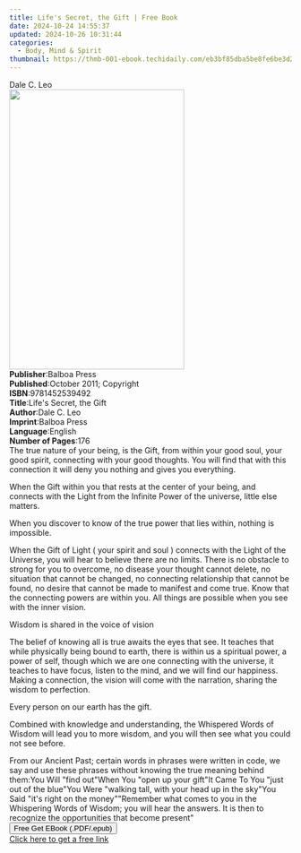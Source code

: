 ```yaml
---
title: Life's Secret, the Gift | Free Book
date: 2024-10-24 14:55:37
updated: 2024-10-26 10:31:44
categories:
  - Body, Mind & Spirit
thumbnail: https://thmb-001-ebook.techidaily.com/eb3bf85dba5be8fe6be3d2833672383b2da6f575e77e5a0b388305f3b0a95dc8.jpg
---
```

<main id="book-container">
  <div class="flex flex-col">
    <div class="book-brief flex-1 py-6 px-4 sm:p-6 md:py-10 md:px-8">
      <!-- brief-->
      <div class="book-brief-main">Dale C. Leo</div>
    </div>
    <div
      class="book-meta-info flex-1 grid gap-4 col-start-1 col-end-3 row-start-1 sm:mb-6 sm:grid-cols-4 lg:gap-6 lg:col-start-2 lg:row-end-6 lg:row-span-6 lg:mb-0"
    >
      <div
        class="book-meta-info-left place-content-center mt-4 p-4 text-sm leading-6 col-start-2 col-span-2 dark:text-slate-400"
      >
        <img
          class="w-full h-500 object-cover rounded-lg sm:h-255 sm:col-span-2 lg:col-span-full"
          src="https://img-001-ebook.techidaily.com/0b3f3384a47082fa0ff0009ada82bcefb37b66cdab8b822def3e0dec35dee57f.jpg"
          alt=""
          width="312"
          height="500"
        />
      </div>
      <div
        class="book-meta-info-right mt-2 col-start-1 row-start-2 col-span-3 self-center"
      >
        <!-- meta data  -->
        <div class="flex flex-col px-4 md:px-8">
          <div class="flex-1">
            <strong>Publisher</strong>:<span class="px-2">Balboa Press</span>
          </div>
          <div class="flex-1">
            <strong>Published</strong>:<span class="px-2"
              >October 2011; Copyright</span
            >
          </div>
          <div class="flex-1">
            <strong>ISBN</strong>:<span class="px-2">9781452539492</span>
          </div>
          <div class="flex-1">
            <strong>Title</strong>:<span class="px-2"
              >Life&#39;s Secret, the Gift</span
            >
          </div>
          <div class="flex-1">
            <strong>Author</strong>:<span class="px-2">Dale C. Leo</span>
          </div>
          <div class="flex-1">
            <strong>Imprint</strong>:<span class="px-2">Balboa Press</span>
          </div>
          <div class="flex-1">
            <strong>Language</strong>:<span class="px-2">English</span>
          </div>
          <div class="flex-1">
            <strong>Number of Pages</strong>:<span class="px-2">176</span>
          </div>
        </div>
      </div>
    </div>
    <div class="book-description flex-1 py-6 px-4 sm:p-6 md:py-10 md:px-8">
      <div class="book-description-main">
        <div accordion-content="" id="description">
          The true nature of your being, is the Gift, from within your good
          soul, your good spirit, connecting with your good thoughts. You will
          find that with this connection it will deny you nothing and gives you
          everything.
          <p></p>
          <p></p>
          <p>
            When the Gift within you that rests at the center of your being, and
            connects with the Light from the Infinite Power of the universe,
            little else matters.
          </p>
          <p></p>
          <p>
            When you discover to know of the true power that lies within,
            nothing is impossible.
          </p>
          <p></p>
          <p>
            When the Gift of Light ( your spirit and soul ) connects with the
            Light of the Universe, you will hear to believe there are no limits.
            There is no obstacle to strong for you to overcome, no disease your
            thought cannot delete, no situation that cannot be changed, no
            connecting relationship that cannot be found, no desire that cannot
            be made to manifest and come true. Know that the connecting powers
            are within you. All things are possible when you see with the inner
            vision.
          </p>
          <p></p>
          <p>Wisdom is shared in the voice of vision</p>
          <p></p>
          <p>
            The belief of knowing all is true awaits the eyes that see. It
            teaches that while physically being bound to earth, there is within
            us a spiritual power, a power of self, though which we are one
            connecting with the universe, it teaches to have focus, listen to
            the mind, and we will find our happiness. Making a connection, the
            vision will come with the narration, sharing the wisdom to
            perfection.
          </p>
          <p></p>
          <p>Every person on our earth has the gift.</p>
          <p>
            Combined with knowledge and understanding, the Whispered Words of
            Wisdom will lead you to more wisdom, and you will then see what you
            could not see before.
          </p>
          From our Ancient Past; certain words in phrases were written in code,
          we say and use these phrases without knowing the true meaning behind
          them:You Will "find out"When You "open up your gift"It Came To You
          "just out of the blue"You Were "walking tall, with your head up in the
          sky"You Said "it's right on the money""Remember what comes to you in
          the Whispering Words of Wisdom; you will hear the answers. It is then
          to recognize the opportunities that become present"
        </div>
        <div class="accordion-fader"></div>
      </div>
    </div>
    <div class="book-excerpts flex-1 py-6 px-4 sm:p-6 md:py-10 md:px-8"></div>
    <div
      class="book-about-author flex-1 py-6 px-4 sm:p-6 md:py-10 md:px-8"
    ></div>
    <div class="book-free-get flex-1 py-6 px-4 sm:p-6 md:py-10 md:px-8">
      <button
        id="btn-free-get"
        class="bg-blue-500 hover:bg-blue-700 text-white font-bold py-2 px-4 rounded"
      >
        Free Get EBook (.PDF/.epub)
      </button>
      <div id="countdown-display" class="px-2 text-lg mt-2"></div>
      <a
        id="free-link"
        class="hidden bg-blue-500 hover:bg-blue-700 text-white font-bold py-2 px-4 rounded"
        href="https://www.ebooks.com/en-us/book/138594190/life-s-secret-the-gift/dale-c-leo/"
        target="_blank"
        >Click here to get a free link</a
      >
    </div>
    <script>
      let countdownTime = 0;
      let countdownInterval = null;
      document
        .getElementById('btn-free-get')
        .addEventListener('click', startCountdown);
      function startCountdown() {
        countdownTime = new Date().getTime() + 60000 * 3;
        countdownInterval = setInterval(updateCountdown, 1000);
        document.getElementById('btn-free-get').disabled = true;
        document
          .getElementById('btn-free-get')
          .classList.add('bg-gray-500', 'cursor-not-allowed');
      }
      function updateCountdown() {
        let currentTime = new Date().getTime();
        let timeLeft = countdownTime - currentTime;
        let secondsLeft = Math.floor(timeLeft / 1000);
        document.getElementById('countdown-display').innerHTML =
          `Remaining time: ${secondsLeft} seconds.`;
        if (secondsLeft <= 0) {
          clearInterval(countdownInterval);
          document.getElementById('btn-free-get').classList.add('hidden');
          document.getElementById('free-link').classList.remove('hidden');
          document.getElementById('countdown-display').innerHTML = '';
        }
      }
    </script>
  </div>
</main>
